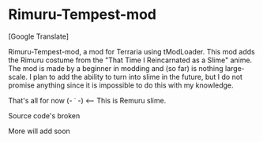 # Rimuru-Tempest-mod
[Google Translate]

Rimuru-Tempest-mod, a mod for Terraria using tModLoader.
This mod adds the Rimuru costume from the "That Time I Reincarnated as a Slime" anime.
 The mod is made by a beginner in modding and (so far) is nothing large-scale.
 I plan to add the ability to turn into slime in the future,
 but I do not promise anything since it is impossible to do this with my knowledge.
 
 That's all for now  (-  ˙ -) <-- This is Remuru slime.
 
 Source code's broken
 
More will add soon
